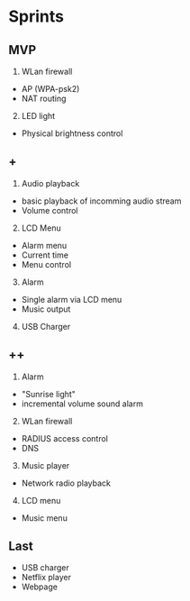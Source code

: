 # Sprints
## MVP
1. WLan firewall
- AP (WPA-psk2)
- NAT routing

2. LED light
- Physical brightness control

## +
1. Audio playback
- basic playback of incomming audio stream
- Volume control

2. LCD Menu
- Alarm menu
- Current time
- Menu control

3. Alarm
- Single alarm via LCD menu
- Music output

4. USB Charger

## ++ 
1. Alarm
- "Sunrise light"
- incremental volume sound alarm

2. WLan firewall
- RADIUS access control
- DNS

3. Music player
- Network radio playback

4. LCD menu
- Music menu




## Last
- USB charger
- Netflix player
- Webpage
